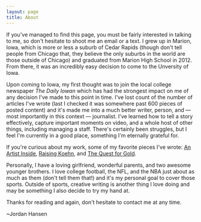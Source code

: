 ```yaml
---
layout: page
title: About
---
```


<p>If you've managed to find this page, you must be fairly interested in talking to me, so don't hesitate to shoot me an email or a text. I grew up in Marion, Iowa, which is more or less a suburb of Cedar Rapids (though don't tell people from Chicago that, they believe the only suburbs in the world are those outside of Chicago) and graduated from Marion High School in 2012. From there, it was an incredibly easy decision to come to the Unversity of Iowa.</p> 
<p>Upon coming to Iowa, my first thought was to join the local college newspaper <i>The Daily Iowan</i> which has had the strongest impact on me of any decision I've made to this point in time. I've lost count of the number of articles I've wrote (last I checked it was somewhere past 600 pieces of posted content) and it's made me into a much better writer, person, and — most importantly in this context — journalist. I've learned how to tell a story effectively, capture important moments on video, and a whole host of other things, including managing a staff. There's certainly been struggles, but I feel I'm currently in a good place, something I'm eternally grateful for.</p>
<p> If you're curious about my work, some of my favorite pieces I've wrote: <a href="http://www.dailyiowan.com/2015/05/06/Sports/42076.html">An Artist Inside</a>, <a href="http://daily-iowan.com/2015/09/21/raising-koehn/">Raising Koehn</a>, and <a href="http://daily-iowan.com/2016/04/08/iowa-the-hawkeye-wrestling-club-and-the-quest-for-gold/">The Quest for Gold</a>.
<p>Personally, I have a loving girlfriend, wonderful parents, and two awesome younger brothers. I love college football, the NFL, and the NBA just about as much as them (don't tell them that!) and it's my personal goal to cover those sports. Outside of sports, creative writing is another thing I love doing and may be something I also decide to try my hand at.
<p>Thanks for reading and again, don't hesitate to contact me at any time.</p>
<p>~Jordan Hansen</p>
